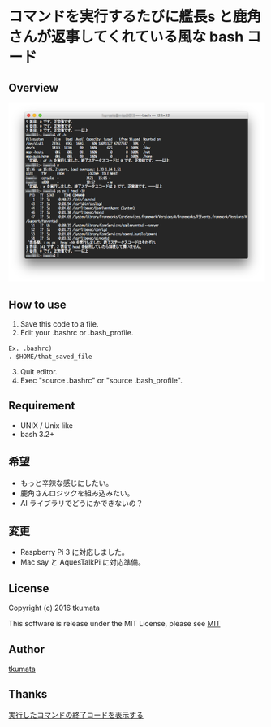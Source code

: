 # コマンドを実行するたびに艦長s と鹿角さんが返事してくれている風な bash コード

## Overview
!["スクショ"](./ScreenShot.png)

## How to use
   1. Save this code to a file.
   2. Edit your .bashrc or .bash_profile.
```
Ex. .bashrc)
. $HOME/that_saved_file
```
   3. Quit editor.
   4. Exec "source .bashrc" or "source .bash_profile".

## Requirement
- UNIX / Unix like
- bash 3.2+

## 希望
- もっと辛辣な感じにしたい。
- 鹿角さんロジックを組み込みたい。
- AI ライブラリでどうにかできないの？

## 変更
- Raspberry Pi 3 に対応しました。
- Mac say と AquesTalkPi に対応準備。

## License
Copyright (c) 2016 tkumata

This software is release under the MIT License, please see [MIT](http://opensource.org/licenses/mit-license.php)

## Author
[tkumata](https://github.com/tkumata)

## Thanks
[実行したコマンドの終了コードを表示する](http://qiita.com/takayuki206/items/f4d0dbb45e5ee2ee698e)
